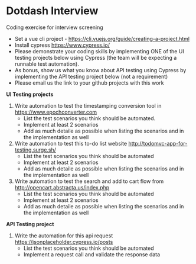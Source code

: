 # Dotdash Interview
Coding exercise for interview screening

* Set a vue cli project  - https://cli.vuejs.org/guide/creating-a-project.html
* Install cypress https://www.cypress.io/
* Please demonstrate your coding skills by implementing ONE of the UI testing projects below using Cypress (the team will be expecting a runnable test automation).
* As bonus, show us what you know about API testing using Cypress by implementing the API testing project below (not a requirement)
* Please email us the link to your github projects with this work

**UI Testing projects**
1. Write automation to test the timestamping conversion tool in https://www.epochconverter.com
    * List the test scenarios you think should be automated.
    * Implement at least 2 scenarios
    * Add as much detaile as possible when listing the scenarios and in the implementation as well
2. Write automation to test this to-do list website http://todomvc-app-for-testing.surge.sh/
    * List the test scenarios you think should be automated
    * Implement at least 2 scenarios
    * Add as much detaile as possible when listing the scenarios and in the implementation as well
3. Write automation to test the search and add to cart flow from http://opencart.abstracta.us/index.php
    * List the test scenarios you think should be automated
    * Implement at least 2 scenarios
    * Add as much detaile as possible when listing the scenarios and in the implementation as well

**API Testing project**
1. Write the automation for this api request https://jsonplaceholder.cypress.io/posts
     * List the test scenarios you think should be automated
     * Implement a request call and validate the response data
